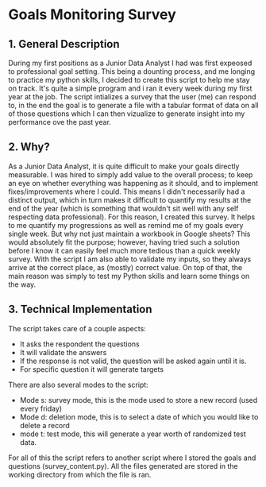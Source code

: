 # Goals Monitoring Survey

## 1. General Description
During my first positions as a Junior Data Analyst I had was first expeosed to professional goal setting. This being a dounting process, and me longing to practice my python skills, I decided to create this script to help me stay on track. It's quite a simple program and i ran it every week during my first year at the job. The script intializes a survey that the user (me) can respond to, in the end the goal is to generate a file with a tabular format of data on all of those questions which I can then vizualize to generate insight into my performance ove the past year.
## 2. Why?
As a Junior Data Analyst, it is quite difficult to make your goals directly measurable. I was hired to simply add value to the overall process; to keep an eye on whether everything was happening as it should, and to implement fixes/improvements where I could. This means I didn't necessarily had a distinct output, which in turn makes it difficult to quantify my results at the end of the year (which is something that wouldn't sit well with any self respecting data professional). For this reason, I created this survey. It helps to me quantify my progressions as well as remind me of my goals every single week.
But why not just maintain a workbook in Google sheets?
This would absolutely fit the purpose; however, having tried such a solution before I know it can easily feel much more tedious than a quick weekly survey. With the script I am also able to validate my inputs, so they always arrive at the correct place, as (mostly) correct value. On top of that, the main reason was simply to test my Python skills and learn some things on the way.
## 3. Technical Implementation
The script takes care of a couple aspects:
- It asks the respondent the questions
- It will validate the answers
- If the response is not valid, the question will be asked again until it is.
- For specific question it will generate targets

There are also several modes to the script:
- Mode s: survey mode, this is the mode used to store a new record (used every friday)
- Mode d: deletion mode, this is to select a date of which you would like to delete a record
- mode t: test mode, this will generate a year worth of randomized test data.

For all of this the script refers to another script where I stored the goals and questions (survey_content.py). All the files generated are stored in the working directory from which the file is ran.
